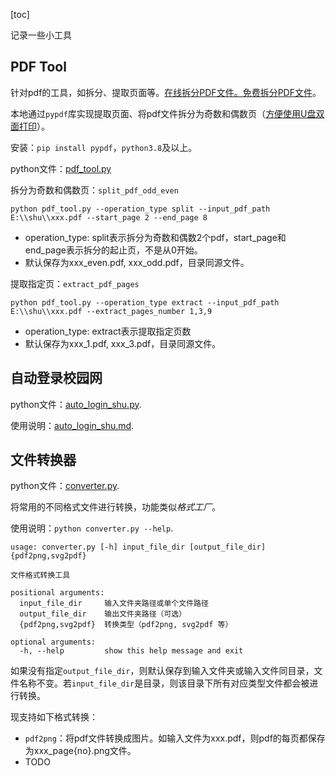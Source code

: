 [toc]

记录一些小工具

## PDF Tool

针对pdf的工具，如拆分、提取页面等。[在线拆分PDF文件。免费拆分PDF文件](https://www.ilovepdf.com/zh-cn/split_pdf)。

本地通过`pypdf`库实现提取页面、将pdf文件拆分为奇数和偶数页（<u>方便使用U盘双面打印</u>）。

安装：`pip install pypdf`，`python3.8`及以上。

python文件：[pdf_tool.py](./pdf_tool.py)

拆分为奇数和偶数页：`split_pdf_odd_even`

```shell
python pdf_tool.py --operation_type split --input_pdf_path E:\\shu\\xxx.pdf --start_page 2 --end_page 8
```

* operation_type: split表示拆分为奇数和偶数2个pdf，start_page和end_page表示拆分的起止页，不是从0开始。
* 默认保存为xxx_even.pdf, xxx_odd.pdf，目录同源文件。

提取指定页：`extract_pdf_pages`

```shell
python pdf_tool.py --operation_type extract --input_pdf_path E:\\shu\\xxx.pdf --extract_pages_number 1,3,9
```

* operation_type: extract表示提取指定页数
* 默认保存为xxx_1.pdf, xxx_3.pdf，目录同源文件。



## 自动登录校园网

python文件：[auto_login_shu.py](./auto_login_shu.py).

使用说明：[auto_login_shu.md](./auto_login_shu.md).

## 文件转换器

python文件：[converter.py](./converter.py).

将常用的不同格式文件进行转换，功能类似*格式工厂*。

使用说明：`python converter.py --help`.

```shell
usage: converter.py [-h] input_file_dir [output_file_dir] {pdf2png,svg2pdf}

文件格式转换工具

positional arguments:
  input_file_dir     输入文件夹路径或单个文件路径
  output_file_dir    输出文件夹路径（可选）
  {pdf2png,svg2pdf}  转换类型（pdf2png, svg2pdf 等）

optional arguments:
  -h, --help         show this help message and exit
```

如果没有指定`output_file_dir`，则默认保存到输入文件夹或输入文件同目录，文件名称不变。若`input_file_dir`是目录，则该目录下所有对应类型文件都会被进行转换。

现支持如下格式转换：

* `pdf2png`：将pdf文件转换成图片。如输入文件为xxx.pdf，则pdf的每页都保存为xxx_page{no}.png文件。
* TODO



